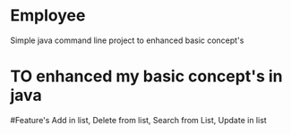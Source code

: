# Employee
Simple java command line project to enhanced basic concept's
# TO enhanced my basic concept's in java 
#Feature's 
Add in list, Delete from list, Search from List, Update in list

